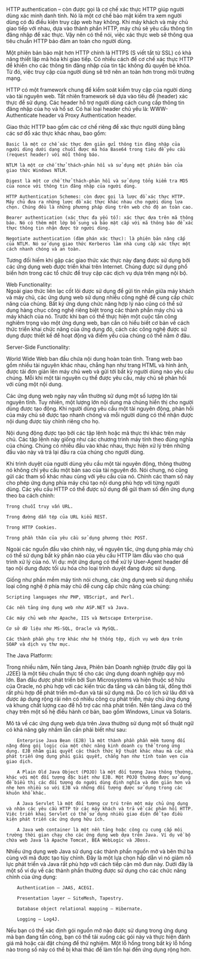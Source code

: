 HTTP authentication – còn được gọi là cơ chế xác thực HTTP giúp người dùng xác minh danh tính. Nó là một cơ chế bảo mật kiểm tra xem người dùng có đủ điều kiện truy cập web hay không. Khi máy khách và máy chủ giao tiếp với nhau, dựa vào thành phần HTTP, máy chủ sẽ yêu cầu thông tin đăng nhập để xác thực. Vậy nên có thể nói, việc xác thực web sẽ thông qua tiêu chuẩn HTTP bảo đảm an toàn cho người dùng.  

Một phiên bản bảo mật hơn HTTP chính là HTTPS (S viết tắt từ SSL) có khả năng thiết lập mã hóa khi giao tiếp. Có nhiều cách để cơ chế xác thực HTTP để khiến cho các thông tin đăng nhập của tin tặc không đủ quyền bẻ khóa. Từ đó, việc truy cập của người dùng sẽ trở nên an toàn hơn trong môi trường mạng.  

HTTP có một framework chung để kiểm soát kiềm truy cập của người dùng vào tài nguyên web. Tất nhiên framework sẽ dựa vào tiêu đề (header) xác thực để sử dụng. Các header hỗ trợ người dùng cách cung cấp thông tin đăng nhập của họ và hồ sơ. Có hai loại header chủ yếu là: WWW-Authenticate header và Proxy Authentication header.  

Giao thức HTTP bao gồm các cơ chế riêng để xác thực người dùng bằng các sơ đồ xác thực khác nhau, bao gồm:  
    
    Basic là một cơ chế xác thực đơn giản gửi thông tin đăng nhập của người dùng dưới dạng chuỗi được mã hóa Base64 trong tiêu đề yêu cầu (request header) với mỗi thông báo.  
    
    NTLM là một cơ chế thử thách-phản hồi và sử dụng một phiên bản của giao thức Windows NTLM.  
    
    Digest là một cơ chế thử thách-phản hồi và sử dụng tổng kiểm tra MD5 của nonce với thông tin đăng nhập của người dùng.  
    
    HTTP Authentication Schemes: còn được gọi là lược đồ xác thực HTTP. Máy chủ đưa ra những lược đồ xác thực khác nhau cho người dùng lựa chọn. Chúng đều là những phương pháp dùng trên web cho độ an toàn cao.  
    
    Bearer authentication (xác thực đa yếu tố): xác thực dựa trên mã thông báo. Nó có thêm một lớp bổ sung và bảo mật cấp với mã thông báo để xác thực thông tin nhận được từ người dùng.  
    
    Negotiate authentication (đàm phán xác thực): là phiên bản nâng cấp của NTLM. Nó sử dụng giao thức Kerberos làm nhà cung cấp xác thực một cách nhanh chóng và an toàn.  
    
    
Tương đối hiếm khi gặp các giao thức xác thực này đang được sử dụng bởi các ứng dụng web được triển khai trên Internet. Chúng được sử dụng phổ biến hơn trong các tổ chức để truy cập các dịch vụ dựa trên mạng nội bộ.  

Web Functionality:  
  Ngoài giao thức liên lạc cốt lõi được sử dụng để gửi tin nhắn giữa máy khách và máy chủ, các ứng dụng web sử dụng nhiều công nghệ để cung cấp chức năng của chúng. Bất kỳ ứng dụng chức năng hợp lý nào cũng có thể sử dụng hàng chục công nghệ riêng biệt trong các thành phần máy chủ và máy khách của nó. Trước khi bạn có thể thực hiện một cuộc tấn công nghiêm trọng vào một ứng dụng web, bạn cần có hiểu biết cơ bản về cách thức triển khai chức năng của ứng dụng đó, cách các công nghệ được sử dụng được thiết kế để hoạt động và điểm yếu của chúng có thể nằm ở đâu.  

Server-Side Functionality:  

  World Wide Web ban đầu chứa nội dung hoàn toàn tĩnh. Trang web bao gồm nhiều tài nguyên khác nhau, chẳng hạn như trang HTML và hình ảnh, được tải đơn giản lên máy chủ web và gửi tới bất kỳ người dùng nào yêu cầu chúng. Mỗi khi một tài nguyên cụ thể được yêu cầu, máy chủ sẽ phản hồi với cùng một nội dung.  
    
  Các ứng dụng web ngày nay vẫn thường sử dụng một số lượng lớn tài nguyên tĩnh. Tuy nhiên, một lượng lớn nội dung mà chúng hiển thị cho người dùng được tạo động. Khi người dùng yêu cầu một tài nguyên động, phản hồi của máy chủ sẽ được tạo nhanh chóng và mỗi người dùng có thể nhận được nội dung được tùy chỉnh riêng cho họ.  
  
  Nội dung động được tạo bởi các tập lệnh hoặc mã thực thi khác trên máy chủ. Các tập lệnh này giống như các chương trình máy tính theo đúng nghĩa của chúng. Chúng có nhiều đầu vào khác nhau, thực hiện xử lý trên những đầu vào này và trả lại đầu ra của chúng cho người dùng.  
  
  Khi trình duyệt của người dùng yêu cầu một tài nguyên động, thông thường nó không chỉ yêu cầu một bản sao của tài nguyên đó. Nói chung, nó cũng gửi các tham số khác nhau cùng với yêu cầu của nó. Chính các tham số này cho phép ứng dụng phía máy chủ tạo nội dung phù hợp với từng người dùng. Các yêu cầu HTTP có thể được sử dụng để gửi tham số đến ứng dụng theo ba cách chính:  
    
    Trong chuỗi truy vấn URL.  
    
    Trong đường dẫn tệp của URL kiểu REST.  
    
    Trong HTTP Cookies.  
    
    Trong phần thân của yêu cầu sử dụng phương thức POST.  
    
  Ngoài các nguồn đầu vào chính này, về nguyên tắc, ứng dụng phía máy chủ có thể sử dụng bất kỳ phần nào của yêu cầu HTTP làm đầu vào cho quá trình xử lý của nó. Ví dụ: một ứng dụng có thể xử lý User-Agent header để tạo nội dung được tối ưu hóa cho loại trình duyệt đang được sử dụng.  
  
  Giống như phần mềm máy tính nói chung, các ứng dụng web sử dụng nhiều loại công nghệ ở phía máy chủ để cung cấp chức năng của chúng:  
  
    Scripting languages như PHP, VBScript, and Perl.  
    
    Các nền tảng ứng dụng web như ASP.NET và Java.  
    
    Các máy chủ web như Apache, IIS và Netscape Enterprise.  
    
    Cơ sở dữ liệu như MS-SQL, Oracle và MySQL.  
    
    Các thành phần phụ trợ khác như hệ thống tệp, dịch vụ web dựa trên SOAP và dịch vụ thư mục.  
    
The Java Platform:  

  Trong nhiều năm, Nền tảng Java, Phiên bản Doanh nghiệp (trước đây gọi là J2EE) là một tiêu chuẩn thực tế cho các ứng dụng doanh nghiệp quy mô lớn. Ban đầu được phát triển bởi Sun Microsystems và hiện thuộc sở hữu của Oracle, nó phù hợp với các kiến trúc đa tầng và cân bằng tải, đồng thời rất phù hợp để phát triển mô-đun và tái sử dụng mã. Do có lịch sử lâu đời và được áp dụng rộng rãi nên có nhiều công cụ phát triển, máy chủ ứng dụng và khung chất lượng cao để hỗ trợ các nhà phát triển. Nền tảng Java có thể chạy trên một số hệ điều hành cơ bản, bao gồm Windows, Linux và Solaris.  
    
  Mô tả về các ứng dụng web dựa trên Java thường sử dụng một số thuật ngữ có khả năng gây nhầm lẫn cần phải biết như sau:  
    
        Enterprise Java Bean (EJB) là một thành phần phần mềm tương đối nặng đóng gói logic của một chức năng kinh doanh cụ thể trong ứng dụng. EJB nhằm giải quyết các thách thức kỹ thuật khác nhau mà các nhà phát triển ứng dụng phải giải quyết, chẳng hạn như tính toàn vẹn của giao dịch.  
        
        A Plain Old Java Object (POJO) là một đối tượng Java thông thường, khác với một đối tượng đặc biệt như EJB. Một POJO thường được sử dụng để biểu thị các đối tượng do người dùng định nghĩa và đơn giản hơn và nhẹ hơn nhiều so với EJB và những đối tượng được sử dụng trong các khuôn khổ khác.  
        
        A Java Servlet là một đối tượng cư trú trên một máy chủ ứng dụng và nhận các yêu cầu HTTP từ các máy khách và trả về các phản hồi HTTP. Việc triển khai Servlet có thể sử dụng nhiều giao diện để tạo điều kiện phát triển các ứng dụng hữu ích.  
        
        A Java web container là một nền tảng hoặc công cụ cung cấp môi trường thời gian chạy cho các ứng dụng web dựa trên Java. Ví dụ về bộ chứa web Java là Apache Tomcat, BEA WebLogic và JBoss.  
        
  Nhiều ứng dụng web Java sử dụng các thành phần nguồn mở và bên thứ ba cùng với mã được tạo tùy chỉnh. Đây là một lựa chọn hấp dẫn vì nó giảm nỗ lực phát triển và Java rất phù hợp với cách tiếp cận mô đun này. Dưới đây là một số ví dụ về các thành phần thường được sử dụng cho các chức năng chính của ứng dụng:  
      
        Authentication — JAAS, ACEGI.  
        
        Presentation layer — SiteMesh, Tapestry.  
        
        Database object relational mapping — Hibernate.  
        
        Logging — Log4J.  
        
  Nếu bạn có thể xác định gói nguồn mở nào được sử dụng trong ứng dụng mà bạn đang tấn công, bạn có thể tải xuống các gói này và thực hiện đánh giá mã hoặc cài đặt chúng để thử nghiệm. Một lỗ hổng trong bất kỳ lỗ hổng nào trong số này có thể bị khai thác để làm tổn hại đến ứng dụng rộng hơn.  
      
